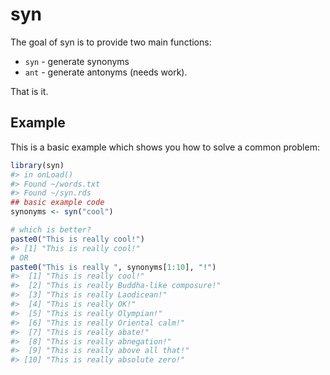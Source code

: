 <!-- README.md is generated from README.Rmd. Please edit that file -->
syn
===

The goal of syn is to provide two main functions:

-   `syn` - generate synonyms
-   `ant` - generate antonyms (needs work).

That is it.

Example
-------

This is a basic example which shows you how to solve a common problem:

``` r
library(syn)
#> in onLoad()
#> Found ~/words.txt
#> Found ~/syn.rds
## basic example code
synonyms <- syn("cool") 

# which is better? 
paste0("This is really cool!") 
#> [1] "This is really cool!"
# OR 
paste0("This is really ", synonyms[1:10], "!")
#>  [1] "This is really cool!"                 
#>  [2] "This is really Buddha-like composure!"
#>  [3] "This is really Laodicean!"            
#>  [4] "This is really OK!"                   
#>  [5] "This is really Olympian!"             
#>  [6] "This is really Oriental calm!"        
#>  [7] "This is really abate!"                
#>  [8] "This is really abnegation!"           
#>  [9] "This is really above all that!"       
#> [10] "This is really absolute zero!"
```
